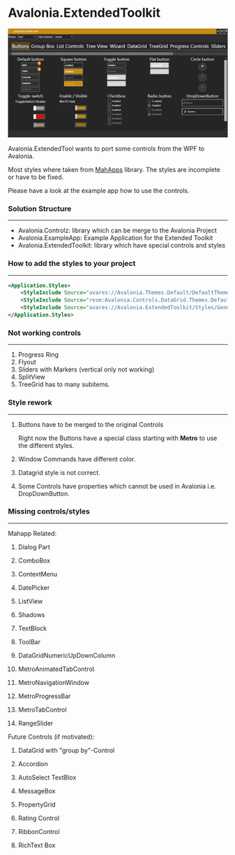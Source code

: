 # Avalonia.ExtendedToolkit


![alt text](github/Images/Avalonia.ExampleApp-Overview.gif "Main application")   



Avalonia.ExtendedTool wants to port some controls from the WPF to Avalonia.

Most styles where taken from  [MahApps](https://github.com/MahApps/MahApps.Metro) library. The styles are incomplete or have to be fixed.

Please have a look at the example app how to use the controls.

### Solution Structure

------

- Avalonia.Controlz: library which can be merge to the Avalonia Project 
- Avalonia.ExampleApp: Example Application for the Extended Toolkit
- Avalonia.ExtendedToolkit: library which have special controls and styles



### How to add the styles to your project

------




```xml	
<Application.Styles>
	<StyleInclude Source="avares://Avalonia.Themes.Default/DefaultTheme.xaml"/>
	<StyleInclude Source="resm:Avalonia.Controls.DataGrid.Themes.Default.xaml?assembly=Avalonia.Controls.DataGrid" />
	<StyleInclude Source="avares://Avalonia.ExtendedToolkit/Styles/Generic.xaml"/>
</Application.Styles>
```

### Not working controls

------



1. Progress Ring
2. Flyout
3. Sliders with Markers (vertical only not working)
4. SplitView
5. TreeGrid has to many subitems.

### Style rework

------



1. Buttons have to be merged to the original Controls

   Right now the Buttons have a special class starting with **Metro** to use the different styles.

2. Window Commands have different color.

3. Datagrid style is not correct.

4. Some Controls have properties which cannot be used in Avalonia i.e. DropDownButton.

   

### Missing controls/styles

------

Mahapp Related:

1. Dialog Part

2. ComboBox

3. ContextMenu

4. DatePicker

5. ListView

6. Shadows

7. TextBlock

8. ToolBar

9. DataGridNumericUpDownColumn

10. MetroAnimatedTabControl

11. MetroNavigationWindow

12. MetroProgressBar

13. MetroTabControl

14. RangeSlider

    

Future Controls (if motivated):

1. DataGrid with "group by"-Control

2. Accordion

3. AutoSelect TextBlox

4. MessageBox

5. PropertyGrid

6. Rating Control

7. RibbonControl

8. RichText Box

   


